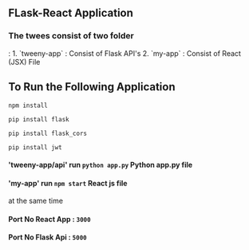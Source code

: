 ## FLask-React Application

<h3>The twees consist of two folder</h3>:
      1. `tweeny-app` : Consist of Flask API's
      2. `my-app`     : Consist of React (JSX) File
      
<h2>To Run the Following Application</h2>

`npm install`

`pip install flask`

`pip install flask_cors`

`pip install jwt`
#### 'tweeny-app/api' run `python app.py` Python app.py file 

#### 'my-app' run `npm start`  React js file 

at the same time
#### Port No React App : `3000` 
#### Port No Flask Api : `5000`


      
